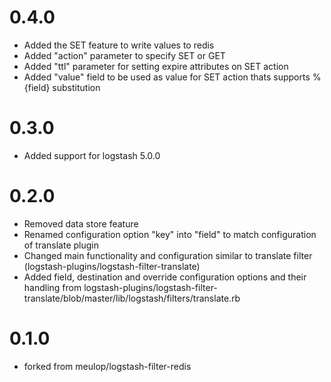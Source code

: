 
# 0.4.0
  - Added the SET feature to write values to redis
  - Added "action" parameter to specify SET or GET 
  - Added "ttl" parameter for setting expire attributes on SET action
  - Added "value" field to be used as value for SET action thats supports %{field} substitution

# 0.3.0
  - Added support for logstash 5.0.0

# 0.2.0
  - Removed data store feature
  - Renamed configuration option "key" into "field" to match configuration of translate plugin
  - Changed main functionality and configuration similar to translate filter (logstash-plugins/logstash-filter-translate)
  - Added field, destination and override configuration options and their handling from logstash-plugins/logstash-filter-translate/blob/master/lib/logstash/filters/translate.rb

# 0.1.0
  - forked from meulop/logstash-filter-redis
